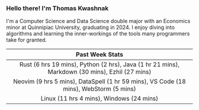
### Hello there! I'm Thomas Kwashnak

I'm a Computer Science and Data Science double major with an Economics
minor at Quinnipiac University, graduating in 2024.
I enjoy diving into algorithms and learning the inner-workings of the tools
many programmers take for granted.

| Past Week Stats |
| :---: |
| Rust (6 hrs 19 mins), Python (2 hrs), Java (1 hr 21 mins), Markdown (30 mins), Ezhil (27 mins) |
| Neovim (9 hrs 5 mins), DataSpell (1 hr 59 mins), VS Code (18 mins), WebStorm (5 mins) |
| Linux (11 hrs 4 mins), Windows (24 mins) |

